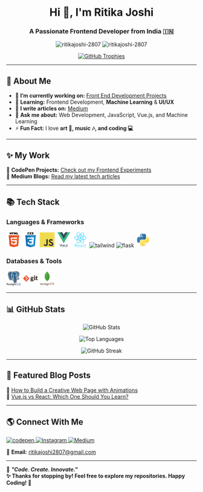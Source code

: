 <h1 align="center">Hi 👋, I'm Ritika Joshi</h1>
<h3 align="center">A Passionate Frontend Developer from India 🇮🇳</h3>



<p align="center">
  <img src="https://komarev.com/ghpvc/?username=ritikajoshi-2807&label=Profile%20views&color=0e75b6&style=flat" alt="ritikajoshi-2807" />
  <img src="https://img.shields.io/github/followers/ritikajoshi-2807?label=Followers&style=social" alt="ritikajoshi-2807" />
</p>

<p align="center">
  <a href="https://github.com/ryo-ma/github-profile-trophy">
    <img src="https://github-profile-trophy.vercel.app/?username=ritikajoshi-2807&theme=radical&no-frame=true&margin-w=15&margin-h=15" alt="GitHub Trophies"/>
  </a>
</p>

---

## 🚀 About Me  
- 🔭 **I’m currently working on:** [Front End Development Projects](https://codepen.io/ritikajoshi-2807/pen/rNYgMdQ)  
- 🌱 **Learning:** Frontend Development, **Machine Learning** & **UI/UX**  
- 📝 **I write articles on:** [Medium](https://medium.com/@ritikajoshi2807)  
- 💬 **Ask me about:** Web Development, JavaScript, Vue.js, and Machine Learning  
- ⚡ **Fun Fact:** I love **art 🎨, music 🎶, and coding 💻**  

---

## ✨ My Work  
📌 **CodePen Projects:** [Check out my Frontend Experiments](https://codepen.io/ritikajoshi-2807)  
📌 **Medium Blogs:** [Read my latest tech articles](https://medium.com/@ritikajoshi2807)  

---

## 📚 Tech Stack  
### **Languages & Frameworks**  
<p align="left">
  <img src="https://raw.githubusercontent.com/devicons/devicon/master/icons/html5/html5-original-wordmark.svg" alt="html5" width="40" height="40"/> 
  <img src="https://raw.githubusercontent.com/devicons/devicon/master/icons/css3/css3-original-wordmark.svg" alt="css3" width="40" height="40"/> 
  <img src="https://raw.githubusercontent.com/devicons/devicon/master/icons/javascript/javascript-original.svg" alt="javascript" width="40" height="40"/> 
  <img src="https://raw.githubusercontent.com/devicons/devicon/master/icons/vuejs/vuejs-original-wordmark.svg" alt="vuejs" width="40" height="40"/> 
  <img src="https://raw.githubusercontent.com/devicons/devicon/master/icons/react/react-original-wordmark.svg" alt="react" width="40" height="40"/> 
  <img src="https://www.vectorlogo.zone/logos/tailwindcss/tailwindcss-icon.svg" alt="tailwind" width="40" height="40"/>
  <img src="https://www.vectorlogo.zone/logos/pocoo_flask/pocoo_flask-icon.svg" alt="flask" width="40" height="40"/> 
  <img src="https://raw.githubusercontent.com/devicons/devicon/master/icons/python/python-original.svg" alt="python" width="40" height="40"/> 
</p>

### **Databases & Tools**  
<p align="left">
  <img src="https://raw.githubusercontent.com/devicons/devicon/master/icons/postgresql/postgresql-original-wordmark.svg" alt="postgresql" width="40" height="40"/> 
  <img src="https://raw.githubusercontent.com/devicons/devicon/master/icons/git/git-original-wordmark.svg" alt="git" width="40" height="40"/> 
  <img src="https://raw.githubusercontent.com/devicons/devicon/master/icons/mongodb/mongodb-original-wordmark.svg" alt="mongodb" width="40" height="40"/> 
</p>

---

## 📊 GitHub Stats  
<p align="center">
  <img src="https://github-readme-stats.vercel.app/api?username=ritikajoshi-2807&show_icons=true&theme=radical" alt="GitHub Stats" />
</p>

<p align="center">
  <img src="https://github-readme-stats.vercel.app/api/top-langs/?username=ritikajoshi-2807&layout=compact&theme=radical" alt="Top Languages" />
</p>

<p align="center">
  <img src="https://github-readme-streak-stats.herokuapp.com/?user=ritikajoshi-2807&theme=radical" alt="GitHub Streak" />
</p>

---

## 📌 Featured Blog Posts  
<!-- BLOG-POST-LIST:START -->
🔹 [How to Build a Creative Web Page with Animations](https://medium.com/@ritikajoshi2807)  
🔹 [Vue.js vs React: Which One Should You Learn?](https://medium.com/@ritikajoshi2807)  
<!-- BLOG-POST-LIST:END -->

---

## 🌎 Connect With Me  
<p align="left">
  <a href="https://codepen.io/ritikajoshi-2807" target="blank">
    <img align="center" src="https://raw.githubusercontent.com/rahuldkjain/github-profile-readme-generator/master/src/images/icons/Social/codepen.svg" alt="codepen" height="30" width="40" />
  </a>
  <a href="https://instagram.com/ritikajoshi2807" target="blank">
    <img align="center" src="https://raw.githubusercontent.com/rahuldkjain/github-profile-readme-generator/master/src/images/icons/Social/instagram.svg" alt="Instagram" height="30" width="40" />
  </a>
  <a href="https://medium.com/@ritikajoshi2807" target="blank">
    <img align="center" src="https://raw.githubusercontent.com/rahuldkjain/github-profile-readme-generator/master/src/images/icons/Social/medium.svg" alt="Medium" height="30" width="40" />
  </a>
</p>

📧 **Email:** [ritikajoshi2807@gmail.com](mailto:ritikajoshi2807@gmail.com)  

---

🚀 **_"Code. Create. Innovate."_**  
**✨ Thanks for stopping by! Feel free to explore my repositories. Happy Coding! 🎉**  
